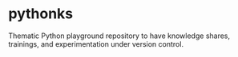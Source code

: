 # pythonks
Thematic Python playground repository to have knowledge shares, trainings, and experimentation under version control.
